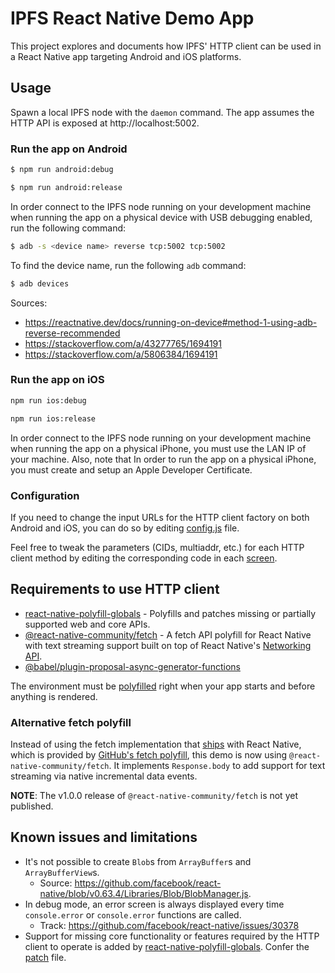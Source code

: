 # IPFS React Native Demo App

This project explores and documents how IPFS' HTTP client can be used in a React Native app targeting Android and iOS platforms.

## Usage

Spawn a local IPFS node with the `daemon` command. The app assumes the HTTP API is exposed at http://localhost:5002.

### Run the app on Android

```sh
$ npm run android:debug
```

```sh
$ npm run android:release
```

In order connect to the IPFS node running on your development machine when running the app on a physical device with USB debugging enabled, run the following command:

```sh
$ adb -s <device name> reverse tcp:5002 tcp:5002
```

To find the device name, run the following `adb` command:

```sh
$ adb devices
```

Sources:

- https://reactnative.dev/docs/running-on-device#method-1-using-adb-reverse-recommended
- https://stackoverflow.com/a/43277765/1694191
- https://stackoverflow.com/a/5806384/1694191

### Run the app on iOS

```sh
npm run ios:debug
```

```sh
npm run ios:release
```

In order connect to the IPFS node running on your development machine when running the app on a physical iPhone, you must use the LAN IP of your machine. Also, note that In order to run the app on a physical iPhone, you must create and setup an Apple Developer Certificate.

### Configuration

If you need to change the input URLs for the HTTP client factory on both Android and iOS, you can do so by editing [config.js](config.js) file.

Feel free to tweak the parameters (CIDs, multiaddr, etc.) for each HTTP client method by editing the corresponding code in each [screen](src/screens).
## Requirements to use HTTP client

- [react-native-polyfill-globals](https://github.com/acostalima/react-native-polyfill-globals) - Polyfills and patches missing or partially supported web and core APIs.
- [@react-native-community/fetch](https://github.com/react-native-community/fetch) - A fetch API polyfill for React Native with text streaming support built on top of React Native's [Networking API](https://github.com/facebook/react-native/blob/v0.63.4/Libraries/Network).
- [@babel/plugin-proposal-async-generator-functions](https://github.com/babel/babel/tree/master/packages/babel-plugin-proposal-async-generator-functions)

The environment must be [polyfilled](shims/index.js) right when your app starts and before anything is rendered.

### Alternative fetch polyfill

Instead of using the fetch implementation that [ships](https://github.com/facebook/react-native/blob/v0.63.4/Libraries/Network/fetch.js) with React Native, which is provided by [GitHub's fetch polyfill](https://github.com/github/fetch), this demo is now using `@react-native-community/fetch`. It implements `Response.body` to add support for text streaming via native incremental data events.

**NOTE**: The v1.0.0 release of `@react-native-community/fetch` is not yet published.
## Known issues and limitations

- It's not possible to create `Blob`s from `ArrayBuffer`s and `ArrayBufferView`s.
    - Source: https://github.com/facebook/react-native/blob/v0.63.4/Libraries/Blob/BlobManager.js. 
- In debug mode, an error screen is always displayed every time `console.error` or `console.error` functions are called.
    - Track: https://github.com/facebook/react-native/issues/30378
- Support for missing core functionality or features required by the HTTP client to operate is added by [react-native-polyfill-globals](https://github.com/acostalima/react-native-polyfill-globals). Confer the [patch](https://github.com/acostalima/react-native-polyfill-globals/blob/master/patches/react-native%2B0.63.3.patch) file.

